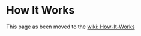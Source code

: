 How It Works
============

This page as been moved to the [wiki: How-It-Works](https://github.com/FBoucher/AzUrlShortener/wiki/How-It-Works)